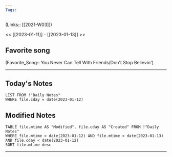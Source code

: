 ```yaml
---
Tags:
---
```

(Links:: [[2021-W03]])

<< [[2023-01-11]] - [[2023-01-13]] >>
## Favorite song
(Favorite_Song:: You Never Can Tell With Friends/Don't Stop Believin')
___
## Today's Notes
```dataview
LIST FROM !"Daily Notes"
WHERE file.cday = date(2023-01-12)
```
## Modified Notes
```dataview
TABLE file.mtime AS "Modified", file.cday AS "Created" FROM !"Daily Notes" 
WHERE file.mtime > date(2023-01-12) AND file.mtime < date(2023-01-13) AND file.cday < date(2023-01-12)
SORT file.mtime desc
```
___
